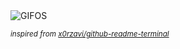 <div align="justify">
<picture>
    <source media="(prefers-color-scheme: dark)" srcset="https://i.ibb.co/Rh8X1Wb/output-gif.gif">
    <source media="(prefers-color-scheme: light)" srcset="https://i.ibb.co/Rh8X1Wb/output-gif.gif">
    <img alt="GIFOS" src="https://i.ibb.co/Rh8X1Wb/output-gif.gif">
</picture>

<sub><i>inspired from [x0rzavi/github-readme-terminal](https://github.com/x0rzavi/github-readme-terminal)</i></sub>

</div>

<!-- Image deletion URL: https://ibb.co/HNZc0Q4/72c359188f56750262c4d669fa06b4cc -->